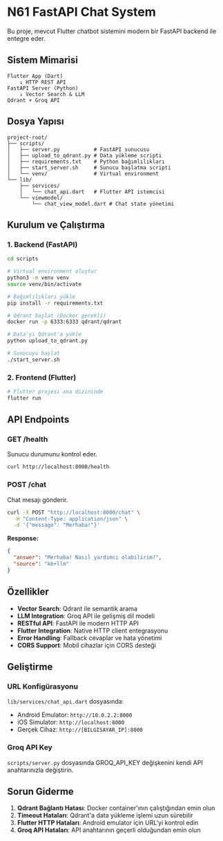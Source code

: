 # N61 FastAPI Chat System

Bu proje, mevcut Flutter chatbot sistemini modern bir FastAPI backend ile entegre eder.

## Sistem Mimarisi

```
Flutter App (Dart)
    ↓ HTTP REST API
FastAPI Server (Python)
    ↓ Vector Search & LLM
Qdrant + Groq API
```

## Dosya Yapısı

```
project-root/
├── scripts/
│   ├── server.py           # FastAPI sunucusu
│   ├── upload_to_qdrant.py # Data yükleme scripti
│   ├── requirements.txt    # Python bağımlılıkları
│   ├── start_server.sh     # Sunucu başlatma scripti
│   └── venv/               # Virtual environment
└── lib/
    ├── services/
    │   └── chat_api.dart   # Flutter API istemcisi
    └── viewmodel/
        └── chat_view_model.dart # Chat state yönetimi
```

## Kurulum ve Çalıştırma

### 1. Backend (FastAPI)

```bash
cd scripts

# Virtual environment oluştur
python3 -m venv venv
source venv/bin/activate

# Bağımlılıkları yükle
pip install -r requirements.txt

# Qdrant başlat (Docker gerekli)
docker run -p 6333:6333 qdrant/qdrant

# Data'yı Qdrant'a yükle
python upload_to_qdrant.py

# Sunucuyu başlat
./start_server.sh
```

### 2. Frontend (Flutter)

```bash
# Flutter projesi ana dizininde
flutter run
```

## API Endpoints

### GET /health

Sunucu durumunu kontrol eder.

```bash
curl http://localhost:8000/health
```

### POST /chat

Chat mesajı gönderir.

```bash
curl -X POST "http://localhost:8000/chat" \
  -H "Content-Type: application/json" \
  -d '{"message": "Merhaba!"}'
```

**Response:**

```json
{
  "answer": "Merhaba! Nasıl yardımcı olabilirim?",
  "source": "kb+llm"
}
```

## Özellikler

- **Vector Search**: Qdrant ile semantik arama
- **LLM Integration**: Groq API ile gelişmiş dil modeli
- **RESTful API**: FastAPI ile modern HTTP API
- **Flutter Integration**: Native HTTP client entegrasyonu
- **Error Handling**: Fallback cevaplar ve hata yönetimi
- **CORS Support**: Mobil cihazlar için CORS desteği

## Geliştirme

### URL Konfigürasyonu

`lib/services/chat_api.dart` dosyasında:

- Android Emulator: `http://10.0.2.2:8000`
- iOS Simulator: `http://localhost:8000`
- Gerçek Cihaz: `http://[BILGISAYAR_IP]:8000`

### Groq API Key

`scripts/server.py` dosyasında GROQ_API_KEY değişkenini kendi API anahtarınızla değiştirin.

## Sorun Giderme

1. **Qdrant Bağlantı Hatası**: Docker container'ının çalıştığından emin olun
2. **Timeout Hataları**: Qdrant'a data yükleme işlemi uzun sürebilir
3. **Flutter HTTP Hataları**: Android emulator için URL'yi kontrol edin
4. **Groq API Hataları**: API anahtarının geçerli olduğundan emin olun
